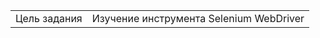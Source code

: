 <table><tr><td style="text-align: left;" class="confluenceTd">Цель задания</td><td style="text-align: left;" class="confluenceTd">Изучение инструмента Selenium WebDriver</td></tr></table>
